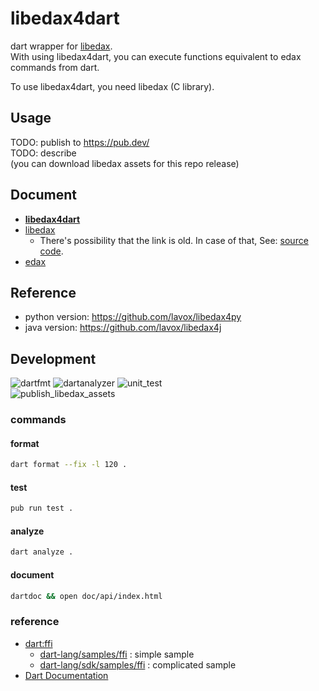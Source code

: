 # libedax4dart
dart wrapper for [libedax](https://github.com/lavox/edax-reversi/tree/libedax).  
With using libedax4dart, you can execute functions equivalent to edax commands from dart.

To use libedax4dart, you need libedax (C library).

## Usage
TODO: publish to https://pub.dev/  
TODO: describe  
(you can download libedax assets for this repo release)

## Document
- **[libedax4dart](https://sensuikan1973.github.io/libedax4dart/)**
- [libedax](https://lavox.github.io/libedax4py/html/libedax_8c.html)
  - There's possibility that the link is old. In case of that, See: [source code](https://github.com/lavox/edax-reversi/tree/libedax).
- [edax](https://sensuikan1973.github.io/edax-reversi/)

## Reference
- python version: https://github.com/lavox/libedax4py
- java version: https://github.com/lavox/libedax4j

## Development
![dartfmt](https://github.com/sensuikan1973/libedax4dart/workflows/dartfmt/badge.svg)
![dartanalyzer](https://github.com/sensuikan1973/libedax4dart/workflows/dartanalyzer/badge.svg)
![unit_test](https://github.com/sensuikan1973/libedax4dart/workflows/unit_test/badge.svg)  
![publish_libedax_assets](https://github.com/sensuikan1973/libedax4dart/workflows/publish_libedax_assets/badge.svg)

### commands
#### format
```sh
dart format --fix -l 120 .
```

#### test
```sh
pub run test .
```

#### analyze
```sh
dart analyze .
```

#### document
```sh
dartdoc && open doc/api/index.html
```

### reference
- [dart:ffi](https://dart.dev/guides/libraries/c-interop)
  - [dart-lang/samples/ffi](https://github.com/dart-lang/samples/tree/master/ffi) : simple sample
  - [dart-lang/sdk/samples/ffi](https://github.com/dart-lang/sdk/tree/master/samples/ffi) : complicated sample
- [Dart Documentation](https://dart.dev/guides/language/effective-dart/documentation)
